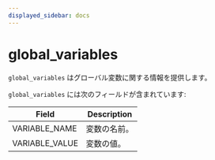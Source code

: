 ```yaml
---
displayed_sidebar: docs
---
```


# global_variables

`global_variables` はグローバル変数に関する情報を提供します。

`global_variables` には次のフィールドが含まれています:

| **Field**      | **Description**            |
| -------------- | -------------------------- |
| VARIABLE_NAME  | 変数の名前。               |
| VARIABLE_VALUE | 変数の値。                 |